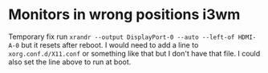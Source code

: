 # Monitors in wrong positions i3wm

Temporary fix run `xrandr --output DisplayPort-0 --auto --left-of HDMI-A-0` but it resets after reboot.
I would need to add a line to `xorg.conf.d/X11.conf` or something like that but I don't have that file. I could also set the line above to run at boot.
